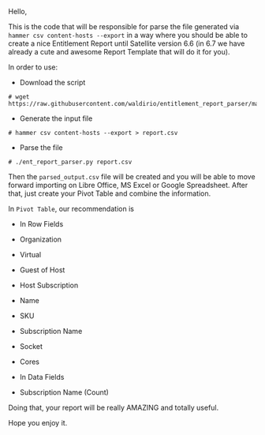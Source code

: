 Hello,

This is the code that will be responsible for parse the file generated via `hammer csv content-hosts --export` in a way where you should be able to create a nice Entitlement Report until Satellite version 6.6 (in 6.7 we have already a cute and awesome Report Template that will do it for you).

In order to use:

- Download the script
```
# wget https://raw.githubusercontent.com/waldirio/entitlement_report_parser/master/ent_report_parser.py
```

- Generate the input file
```
# hammer csv content-hosts --export > report.csv
```

- Parse the file
```
# ./ent_report_parser.py report.csv
```

Then the `parsed_output.csv` file will be created and you will be able to move forward importing on Libre Office, MS Excel or Google Spreadsheet. After that, just create your Pivot Table and combine the information.

In `Pivot Table`, our recommendation is
- In Row Fields
 - Organization
 - Virtual
 - Guest of Host
 - Host Subscription
 - Name
 - SKU
 - Subscription Name
 - Socket
 - Cores

- In Data Fields
 - Subscription Name (Count)

Doing that, your report will be really AMAZING and totally useful.

Hope you enjoy it.
